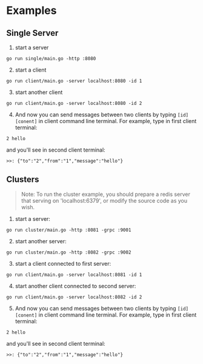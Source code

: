 # Examples

## Single Server

1. start a server
```shell
go run single/main.go -http :8080
```
2. start a client

```shell
go run client/main.go -server localhost:8080 -id 1
```
3. start another client
```shell
go run client/main.go -server localhost:8080 -id 2
```
4. And now you can send messages between two clients by typing `[id] [conent]` in client command line terminal. For example, type in first client terminal:
```shell
2 hello
```
and you'll see in second client terminal:
```shell
>>: {"to":"2","from":"1","message":"hello"}
```

## Clusters

> Note: To run the cluster example, you should prepare a redis server that serving on 'localhost:6379', or modify the source code as you wish.

1. start a server:
```shell
go run cluster/main.go -http :8081 -grpc :9001
```

2. start another server:
```shell
go run cluster/main.go -http :8082 -grpc :9002
```

3. start a client connected to first server:
```shell
go run client/main.go -server localhost:8081 -id 1
```
4. start another client connected to second server:
```shell
go run client/main.go -server localhost:8082 -id 2
```

5. And now you can send messages between two clients by typing `[id] [conent]` in client command line terminal. For example, type in first client terminal:
```shell
2 hello
```
and you'll see in second client terminal:
```shell
>>: {"to":"2","from":"1","message":"hello"}
```

